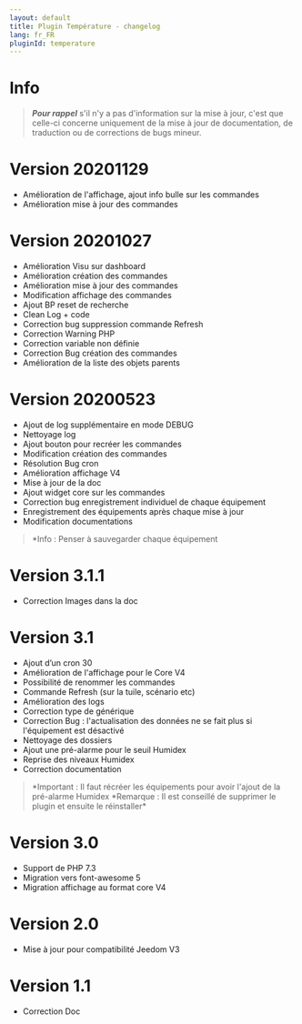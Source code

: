 ```yaml
---
layout: default
title: Plugin Température - changelog
lang: fr_FR
pluginId: temperature
---
```


# Info

> **_Pour rappel_** s'il n'y a pas d'information sur la mise à jour, c'est que celle-ci concerne uniquement de la mise à jour de documentation, de traduction ou de corrections de bugs mineur.

# Version 20201129

- Amélioration de l'affichage, ajout info bulle sur les commandes
- Amélioration mise à jour des commandes

# Version 20201027

- Amélioration Visu sur dashboard
- Amélioration création des commandes
- Amélioration mise à jour des commandes
- Modification affichage des commandes
- Ajout BP reset de recherche
- Clean Log + code
- Correction bug suppression commande Refresh
- Correction Warning PHP
- Correction variable non définie
- Correction Bug création des commandes
- Amélioration de la liste des objets parents

# Version 20200523

- Ajout de log supplémentaire en mode DEBUG
- Nettoyage log
- Ajout bouton pour recréer les commandes
- Modification création des commandes
- Résolution Bug cron
- Amélioration affichage V4
- Mise à jour de la doc
- Ajout widget core sur les commandes
- Correction bug enregistrement individuel de chaque équipement
- Enregistrement des équipements après chaque mise à jour
- Modification documentations

> \*Info : Penser à sauvegarder chaque équipement

# Version 3.1.1

- Correction Images dans la doc

# Version 3.1

- Ajout d’un cron 30
- Amélioration de l'affichage pour le Core V4
- Possibilité de renommer les commandes
- Commande Refresh (sur la tuile, scénario etc)
- Amélioration des logs
- Correction type de générique
- Correction Bug : l'actualisation des données ne se fait plus si l'équipement est désactivé
- Nettoyage des dossiers
- Ajout une pré-alarme pour le seuil Humidex
- Reprise des niveaux Humidex
- Correction documentation

> *Important : Il faut récréer les équipements pour avoir l'ajout de la pré-alarme Humidex
> *Remarque : Il est conseillé de supprimer le plugin et ensuite le réinstaller\*

# Version 3.0

- Support de PHP 7.3
- Migration vers font-awesome 5
- Migration affichage au format core V4

# Version 2.0

- Mise à jour pour compatibilité Jeedom V3

# Version 1.1

- Correction Doc
